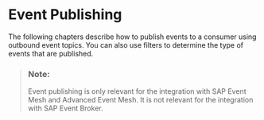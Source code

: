 <!-- loio11716811c70f4b57b515c76d64ab8c77 -->

# Event Publishing

The following chapters describe how to publish events to a consumer using outbound event topics. You can also use filters to determine the type of events that are published.

> ### Note:  
> Event publishing is only relevant for the integration with SAP Event Mesh and Advanced Event Mesh. It is not relevant for the integration with SAP Event Broker.

